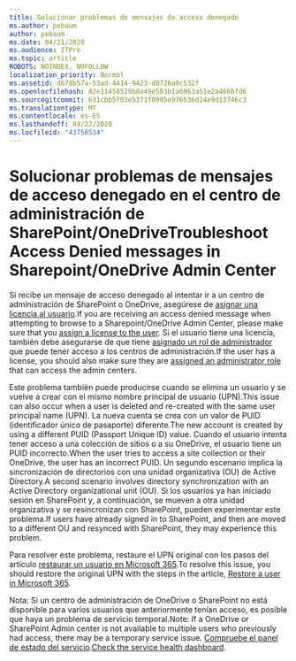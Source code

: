```yaml
---
title: Solucionar problemas de mensajes de acceso denegado
ms.author: pebaum
author: pebaum
ms.date: 04/21/2020
ms.audience: ITPro
ms.topic: article
ROBOTS: NOINDEX, NOFOLLOW
localization_priority: Normal
ms.assetid: d678b57a-53ad-4414-9423-d8726a0c532f
ms.openlocfilehash: 82e11458529b8a49e583b1a6963a51e2a466bfd6
ms.sourcegitcommit: 631cbb5f03e5371f0995e976536d24e9d13746c3
ms.translationtype: MT
ms.contentlocale: es-ES
ms.lasthandoff: 04/22/2020
ms.locfileid: "43758534"
---
```

# <a name="troubleshoot-access-denied-messages-in-sharepointonedrive-admin-center"></a><span data-ttu-id="8795f-102">Solucionar problemas de mensajes de acceso denegado en el centro de administración de SharePoint/OneDrive</span><span class="sxs-lookup"><span data-stu-id="8795f-102">Troubleshoot Access Denied messages in Sharepoint/OneDrive Admin Center</span></span>

<span data-ttu-id="8795f-103">Si recibe un mensaje de acceso denegado al intentar ir a un centro de administración de SharePoint o OneDrive, asegúrese de [asignar una licencia al usuario](https://docs.microsoft.com/office365/admin/subscriptions-and-billing/assign-licenses-to-users?view=o365-worldwide&amp;tabs=One).</span><span class="sxs-lookup"><span data-stu-id="8795f-103">If you are receiving an access denied message when attempting to browse to a Sharepoint/OneDrive Admin Center, please make sure that you [assign a license to the user](https://docs.microsoft.com/office365/admin/subscriptions-and-billing/assign-licenses-to-users?view=o365-worldwide&amp;tabs=One).</span></span> <span data-ttu-id="8795f-104">Si el usuario tiene una licencia, también debe asegurarse de que tiene [asignado un rol de administrador](https://docs.microsoft.com/office365/admin/add-users/about-admin-roles?view=o365-worldwide) que puede tener acceso a los centros de administración.</span><span class="sxs-lookup"><span data-stu-id="8795f-104">If the user has a license, you should also make sure they are [assigned an administrator role](https://docs.microsoft.com/office365/admin/add-users/about-admin-roles?view=o365-worldwide) that can access the admin centers.</span></span>

<span data-ttu-id="8795f-105">Este problema también puede producirse cuando se elimina un usuario y se vuelve a crear con el mismo nombre principal de usuario (UPN).</span><span class="sxs-lookup"><span data-stu-id="8795f-105">This issue can also occur when a user is deleted and re-created with the same user principal name (UPN).</span></span> <span data-ttu-id="8795f-106">La nueva cuenta se crea con un valor de PUID (identificador único de pasaporte) diferente.</span><span class="sxs-lookup"><span data-stu-id="8795f-106">The new account is created by using a different PUID (Passport Unique ID) value.</span></span> <span data-ttu-id="8795f-107">Cuando el usuario intenta tener acceso a una colección de sitios o a su OneDrive, el usuario tiene un PUID incorrecto.</span><span class="sxs-lookup"><span data-stu-id="8795f-107">When the user tries to access a site collection or their OneDrive, the user has an incorrect PUID.</span></span> <span data-ttu-id="8795f-108">Un segundo escenario implica la sincronización de directorios con una unidad organizativa (OU) de Active Directory.</span><span class="sxs-lookup"><span data-stu-id="8795f-108">A second scenario involves directory synchronization with an Active Directory organizational unit (OU).</span></span> <span data-ttu-id="8795f-109">Si los usuarios ya han iniciado sesión en SharePoint y, a continuación, se mueven a otra unidad organizativa y se resincronizan con SharePoint, pueden experimentar este problema.</span><span class="sxs-lookup"><span data-stu-id="8795f-109">If users have already signed in to SharePoint, and then are moved to a different OU and resynced with SharePoint, they may experience this problem.</span></span>

<span data-ttu-id="8795f-110">Para resolver este problema, restaure el UPN original con los pasos del artículo [restaurar un usuario en Microsoft 365](https://docs.microsoft.com/office365/admin/add-users/restore-user?view=o365-worldwide).</span><span class="sxs-lookup"><span data-stu-id="8795f-110">To resolve this issue, you should restore the original UPN with the steps in the article, [Restore a user in Microsoft 365](https://docs.microsoft.com/office365/admin/add-users/restore-user?view=o365-worldwide).</span></span>

<span data-ttu-id="8795f-111">Nota: Si un centro de administración de OneDrive o SharePoint no está disponible para varios usuarios que anteriormente tenían acceso, es posible que haya un problema de servicio temporal.</span><span class="sxs-lookup"><span data-stu-id="8795f-111">Note: If a OneDrive or SharePoint Admin center is not available to multiple users who previously had access, there may be a temporary service issue.</span></span>  <span data-ttu-id="8795f-112">[Compruebe el panel de estado del servicio](https://portal.office.com/adminportal/home#/servicehealth).</span><span class="sxs-lookup"><span data-stu-id="8795f-112">[Check the service health dashboard](https://portal.office.com/adminportal/home#/servicehealth).</span></span>


